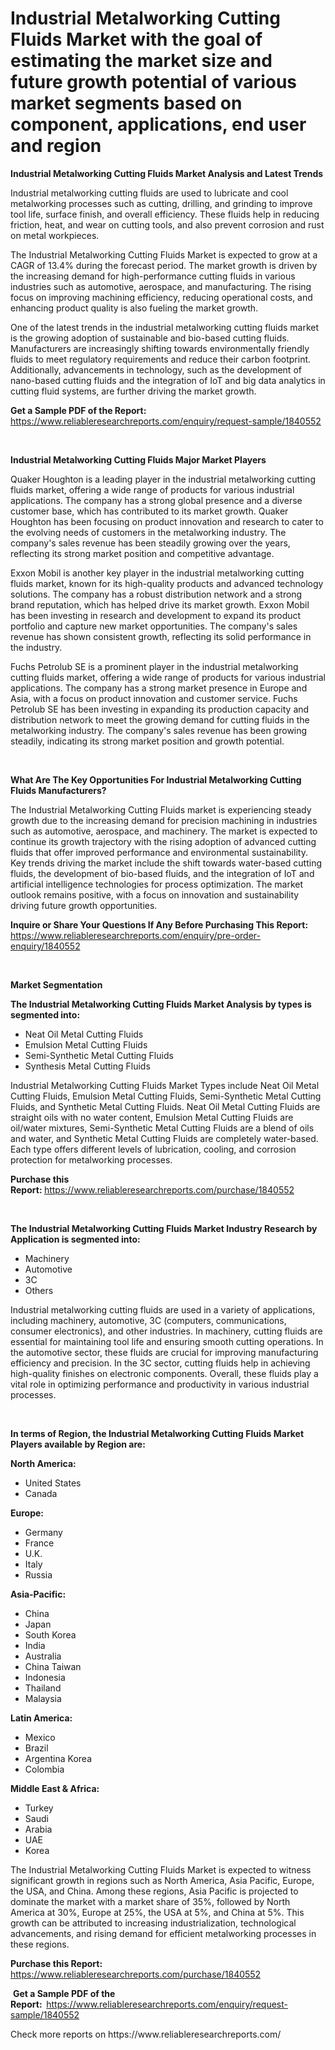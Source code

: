 <p><h1>Industrial Metalworking Cutting Fluids Market with the goal of estimating the market size and future growth potential of various market segments based on component, applications, end user and region</h1></p><p><strong>Industrial Metalworking Cutting Fluids Market Analysis and Latest Trends</strong></p>
<p><p>Industrial metalworking cutting fluids are used to lubricate and cool metalworking processes such as cutting, drilling, and grinding to improve tool life, surface finish, and overall efficiency. These fluids help in reducing friction, heat, and wear on cutting tools, and also prevent corrosion and rust on metal workpieces.</p><p>The Industrial Metalworking Cutting Fluids Market is expected to grow at a CAGR of 13.4% during the forecast period. The market growth is driven by the increasing demand for high-performance cutting fluids in various industries such as automotive, aerospace, and manufacturing. The rising focus on improving machining efficiency, reducing operational costs, and enhancing product quality is also fueling the market growth.</p><p>One of the latest trends in the industrial metalworking cutting fluids market is the growing adoption of sustainable and bio-based cutting fluids. Manufacturers are increasingly shifting towards environmentally friendly fluids to meet regulatory requirements and reduce their carbon footprint. Additionally, advancements in technology, such as the development of nano-based cutting fluids and the integration of IoT and big data analytics in cutting fluid systems, are further driving the market growth.</p></p>
<p><strong>Get a Sample PDF of the Report:&nbsp;</strong> <a href="https://www.reliableresearchreports.com/enquiry/request-sample/1840552">https://www.reliableresearchreports.com/enquiry/request-sample/1840552</a></p>
<p>&nbsp;</p>
<p><strong>Industrial Metalworking Cutting Fluids Major Market Players</strong></p>
<p><p>Quaker Houghton is a leading player in the industrial metalworking cutting fluids market, offering a wide range of products for various industrial applications. The company has a strong global presence and a diverse customer base, which has contributed to its market growth. Quaker Houghton has been focusing on product innovation and research to cater to the evolving needs of customers in the metalworking industry. The company's sales revenue has been steadily growing over the years, reflecting its strong market position and competitive advantage.</p><p>Exxon Mobil is another key player in the industrial metalworking cutting fluids market, known for its high-quality products and advanced technology solutions. The company has a robust distribution network and a strong brand reputation, which has helped drive its market growth. Exxon Mobil has been investing in research and development to expand its product portfolio and capture new market opportunities. The company's sales revenue has shown consistent growth, reflecting its solid performance in the industry.</p><p>Fuchs Petrolub SE is a prominent player in the industrial metalworking cutting fluids market, offering a wide range of products for various industrial applications. The company has a strong market presence in Europe and Asia, with a focus on product innovation and customer service. Fuchs Petrolub SE has been investing in expanding its production capacity and distribution network to meet the growing demand for cutting fluids in the metalworking industry. The company's sales revenue has been growing steadily, indicating its strong market position and growth potential.</p></p>
<p>&nbsp;</p>
<p><strong>What Are The Key Opportunities For Industrial Metalworking Cutting Fluids Manufacturers?</strong></p>
<p><p>The Industrial Metalworking Cutting Fluids market is experiencing steady growth due to the increasing demand for precision machining in industries such as automotive, aerospace, and machinery. The market is expected to continue its growth trajectory with the rising adoption of advanced cutting fluids that offer improved performance and environmental sustainability. Key trends driving the market include the shift towards water-based cutting fluids, the development of bio-based fluids, and the integration of IoT and artificial intelligence technologies for process optimization. The market outlook remains positive, with a focus on innovation and sustainability driving future growth opportunities.</p></p>
<p><strong>Inquire or Share Your Questions If Any Before Purchasing This Report:</strong> <a href="https://www.reliableresearchreports.com/enquiry/pre-order-enquiry/1840552">https://www.reliableresearchreports.com/enquiry/pre-order-enquiry/1840552</a></p>
<p>&nbsp;</p>
<p><strong>Market Segmentation</strong></p>
<p><strong>The Industrial Metalworking Cutting Fluids Market Analysis by types is segmented into:</strong></p>
<p><ul><li>Neat Oil Metal Cutting Fluids</li><li>Emulsion Metal Cutting Fluids</li><li>Semi-Synthetic Metal Cutting Fluids</li><li>Synthesis Metal Cutting Fluids</li></ul></p>
<p><p>Industrial Metalworking Cutting Fluids Market Types include Neat Oil Metal Cutting Fluids, Emulsion Metal Cutting Fluids, Semi-Synthetic Metal Cutting Fluids, and Synthetic Metal Cutting Fluids. Neat Oil Metal Cutting Fluids are straight oils with no water content, Emulsion Metal Cutting Fluids are oil/water mixtures, Semi-Synthetic Metal Cutting Fluids are a blend of oils and water, and Synthetic Metal Cutting Fluids are completely water-based. Each type offers different levels of lubrication, cooling, and corrosion protection for metalworking processes.</p></p>
<p><strong>Purchase this Report:&nbsp;</strong><a href="https://www.reliableresearchreports.com/purchase/1840552">https://www.reliableresearchreports.com/purchase/1840552</a></p>
<p>&nbsp;</p>
<p><strong>The Industrial Metalworking Cutting Fluids Market Industry Research by Application is segmented into:</strong></p>
<p><ul><li>Machinery</li><li>Automotive</li><li>3C</li><li>Others</li></ul></p>
<p><p>Industrial metalworking cutting fluids are used in a variety of applications, including machinery, automotive, 3C (computers, communications, consumer electronics), and other industries. In machinery, cutting fluids are essential for maintaining tool life and ensuring smooth cutting operations. In the automotive sector, these fluids are crucial for improving manufacturing efficiency and precision. In the 3C sector, cutting fluids help in achieving high-quality finishes on electronic components. Overall, these fluids play a vital role in optimizing performance and productivity in various industrial processes.</p></p>
<p>&nbsp;</p>
<p><strong>In terms of Region, the Industrial Metalworking Cutting Fluids Market Players available by Region are:</strong></p>
<p>
    <p> <strong> North America: </strong>
        <ul>
            <li>United States</li>
            <li>Canada</li>
        </ul>
        </p> 
    <p> <strong> Europe: </strong>
        <ul>
            <li>Germany</li>
            <li>France</li>
            <li>U.K.</li>
            <li>Italy</li>
            <li>Russia</li>
        </ul>
        </p> 
    <p> <strong> Asia-Pacific: </strong>
        <ul>
            <li>China</li>
            <li>Japan</li>
            <li>South Korea</li>
            <li>India</li>
            <li>Australia</li>
            <li>China Taiwan</li>
            <li>Indonesia</li>
            <li>Thailand</li>
            <li>Malaysia</li>
        </ul>
        </p> 
    <p> <strong> Latin America: </strong>
        <ul>
            <li>Mexico</li>
            <li>Brazil</li>
            <li>Argentina Korea</li>
            <li>Colombia</li>
        </ul>
        </p> 
    <p> <strong> Middle East & Africa: </strong>
        <ul>
            <li>Turkey</li>
            <li>Saudi</li>
            <li>Arabia</li>
            <li>UAE</li>
            <li>Korea</li>
        </ul>
    </p>
    </p>
<p><p>The Industrial Metalworking Cutting Fluids Market is expected to witness significant growth in regions such as North America, Asia Pacific, Europe, the USA, and China. Among these regions, Asia Pacific is projected to dominate the market with a market share of 35%, followed by North America at 30%, Europe at 25%, the USA at 5%, and China at 5%. This growth can be attributed to increasing industrialization, technological advancements, and rising demand for efficient metalworking processes in these regions.</p></p>
<p><strong>Purchase this Report: </strong><a href="https://www.reliableresearchreports.com/purchase/1840552">https://www.reliableresearchreports.com/purchase/1840552</a></p>
<p>&nbsp;<strong>Get a Sample PDF of the Report:&nbsp;&nbsp;</strong><a href="https://www.reliableresearchreports.com/enquiry/request-sample/1840552">https://www.reliableresearchreports.com/enquiry/request-sample/1840552</a></p>
<p><strong></strong></p>
<p>Check more reports on https://www.reliableresearchreports.com/</p>